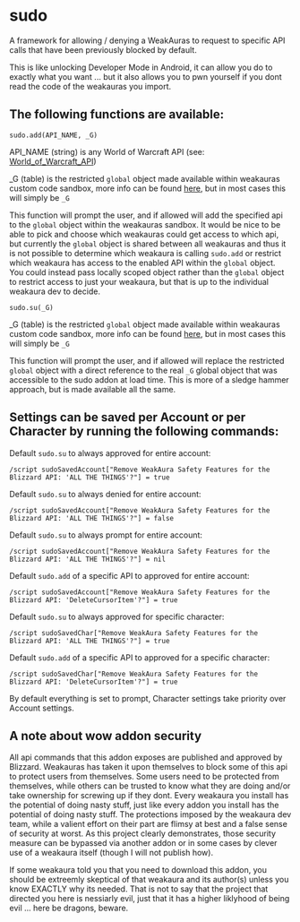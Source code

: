 # sudo
A framework for allowing / denying a WeakAuras to request to specific API calls that have been previously blocked by default.

This is like unlocking Developer Mode in Android, it can allow you do to exactly what you want ... but it also allows you to pwn yourself if you dont read the code of the weakauras you import.

## The following functions are available:

`sudo.add(API_NAME, _G)`

API_NAME (string) is any World of Warcraft API (see: [World_of_Warcraft_API](https://wowwiki-archive.fandom.com/wiki/World_of_Warcraft_API))

 _G (table) is the restricted `global` object made available within weakauras custom code sandbox, more info can be found [here](https://github.com/WeakAuras/WeakAuras2/blob/main/WeakAuras/AuraEnvironment.lua), but in most cases this will simply be `_G`

This function will prompt the user, and if allowed will add the specified api to the `global` object within the weakauras sandbox.  It would be nice to be able to pick and choose which weakauras could get access to which api, but currently the `global` object is shared between all weakauras and thus it is not possible to determine which weakaura is calling `sudo.add` or restrict which weakaura has access to the enabled API within the `global` object.  You could instead pass locally scoped object rather than the `global` object to restrict access to just your weakaura, but that is up to the individual weakaura dev to decide.

`sudo.su(_G)`

_G (table) is the restricted `global` object made available within weakauras custom code sandbox, more info can be found [here](https://github.com/WeakAuras/WeakAuras2/blob/main/WeakAuras/AuraEnvironment.lua), but in most cases this will simply be `_G`

This function will prompt the user, and if allowed will replace the restricted `global` object with a direct reference to the real `_G` global object that was accessible to the sudo addon at load time. This is more of a sledge hammer approach, but is made available all the same.

## Settings can be saved per Account or per Character by running the following commands:

Default `sudo.su` to always approved for entire account:

`/script sudoSavedAccount["Remove WeakAura Safety Features for the Blizzard API: 'ALL THE THINGS'?"] = true`

Default `sudo.su` to always denied for entire account:

`/script sudoSavedAccount["Remove WeakAura Safety Features for the Blizzard API: 'ALL THE THINGS'?"] = false`

Default `sudo.su` to always prompt for entire account:

`/script sudoSavedAccount["Remove WeakAura Safety Features for the Blizzard API: 'ALL THE THINGS'?"] = nil`

Default `sudo.add` of a specific API to approved for entire account:

`/script sudoSavedAccount["Remove WeakAura Safety Features for the Blizzard API: 'DeleteCursorItem'?"] = true`

Default `sudo.su` to always approved for specific character:

`/script sudoSavedChar["Remove WeakAura Safety Features for the Blizzard API: 'ALL THE THINGS'?"] = true`

Default `sudo.add` of a specific API to approved for a specific character:

`/script sudoSavedChar["Remove WeakAura Safety Features for the Blizzard API: 'DeleteCursorItem'?"] = true`

By default everything is set to prompt, Character settings take priority over Account settings.

## A note about wow addon security

All api commands that this addon exposes are published and approved by Blizzard.  Weakauras has taken it upon themselves to block some of this api to protect users from themselves.  Some users need to be protected from themselves, while others can be trusted to know what they are doing and/or take ownership for screwing up if they dont.  Every weakaura you install has the potential of doing nasty stuff, just like every addon you install has the potential of doing nasty stuff.  The protections imposed by the weakaura dev team, while a valient effort on their part are flimsy at best and a false sense of security at worst.  As this project clearly demonstrates, those security measure can be bypassed via another addon or in some cases by clever use of a weakaura itself (though I will not publish how).

If some weakaura told you that you need to download this addon, you should be extreemly skeptical of that weakaura and its author(s) unless you know EXACTLY why its needed.  That is not to say that the project that directed you here is nessiarly evil, just that it has a higher liklyhood of being evil ... here be dragons, beware.
